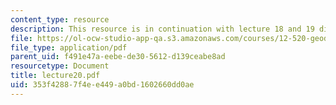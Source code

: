 ```yaml
---
content_type: resource
description: This resource is in continuation with lecture 18 and 19 discussing plates.
file: https://ol-ocw-studio-app-qa.s3.amazonaws.com/courses/12-520-geodynamics-fall-2006/353f42887f4ee449a0bd1602660dd0ae_lecture20.pdf
file_type: application/pdf
parent_uid: f491e47a-eebe-de30-5612-d139ceabe8ad
resourcetype: Document
title: lecture20.pdf
uid: 353f4288-7f4e-e449-a0bd-1602660dd0ae
---
```

